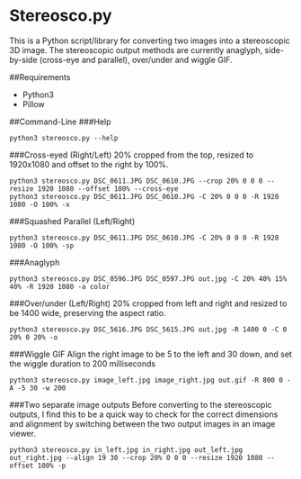 # Stereosco.py
This is a Python script/library for converting two images into a stereoscopic 3D image.
The stereoscopic output methods are currently anaglyph, side-by-side (cross-eye and parallel), over/under and wiggle GIF.

##Requirements
* Python3
* Pillow

##Command-Line
###Help
```
python3 stereosco.py --help
```

###Cross-eyed (Right/Left)
20% cropped from the top, resized to 1920x1080 and offset to the right by 100%.
```
python3 stereosco.py DSC_0611.JPG DSC_0610.JPG --crop 20% 0 0 0 --resize 1920 1080 --offset 100% --cross-eye
python3 stereosco.py DSC_0611.JPG DSC_0610.JPG -C 20% 0 0 0 -R 1920 1080 -O 100% -x
```

###Squashed Parallel (Left/Right)
```
python3 stereosco.py DSC_0611.JPG DSC_0610.JPG -C 20% 0 0 0 -R 1920 1080 -O 100% -sp
```

###Anaglyph
```
python3 stereosco.py DSC_0596.JPG DSC_0597.JPG out.jpg -C 20% 40% 15% 40% -R 1920 1080 -a color
```

###Over/under (Left/Right)
20% cropped from left and right and resized to be 1400 wide, preserving the aspect ratio.
```
python3 stereosco.py DSC_5616.JPG DSC_5615.JPG out.jpg -R 1400 0 -C 0 20% 0 20% -o
```

###Wiggle GIF
Align the right image to be 5 to the left and 30 down, and set the wiggle duration to 200 milliseconds
```
python3 stereosco.py image_left.jpg image_right.jpg out.gif -R 800 0 -A -5 30 -w 200
```

###Two separate image outputs
Before converting to the stereoscopic outputs, I find this to be a quick way to check for the correct dimensions and alignment by switching between the two output images in an image viewer.
```
python3 stereosco.py in_left.jpg in_right.jpg out_left.jpg out_right.jpg --align 19 30 --crop 20% 0 0 0 --resize 1920 1080 --offset 100% -p
```